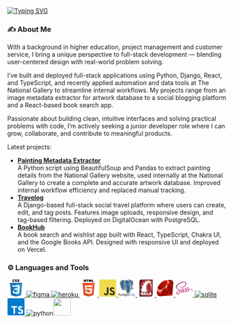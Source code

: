 [![Typing SVG](https://readme-typing-svg.demolab.com/?lines=Hi,+I'm+Ellen;Welcome+to+my+profile)](https://git.io/typing-svg)

### ✍️ About Me

With a background in higher education, project management and customer service, I bring a unique perspective to full-stack development — blending user-centered design with real-world problem solving.

I’ve built and deployed full-stack applications using Python, Django, React, and TypeScript, and recently applied automation and data tools at The National Gallery to streamline internal workflows. My projects range from an image metadata extractor for artwork database to a social blogging platform and a React-based book search app.

Passionate about building clean, intuitive interfaces and solving practical problems with code, I’m actively seeking a junior developer role where I can grow, collaborate, and contribute to meaningful products.

Latest projects:
- **[Painting Metadata Extractor](https://github.com/ellenycc/paintings-scraper)**  
  A Python script using BeautifulSoup and Pandas to extract painting details from the National Gallery website, used internally at the National Gallery to create a complete and accurate artwork database. Improved internal workflow efficiency and replaced manual tracking.
- **[Travelog](https://github.com/ellenycc/travelog)**  
  A Django-based full-stack social travel platform where users can create, edit, and tag posts. Features image uploads, responsive design, and tag-based filtering. Deployed on DigitalOcean with PostgreSQL.
- **[BookHub](https://book-hub-nu-five.vercel.app/)**  
  A book search and wishlist app built with React, TypeScript, Chakra UI, and the Google Books API. Designed with responsive UI and deployed on Vercel.


### ⚙️ Languages and Tools
<p align="left"> <a href="https://www.w3schools.com/css/" target="_blank" rel="noreferrer"> <img src="https://raw.githubusercontent.com/devicons/devicon/master/icons/css3/css3-original-wordmark.svg" alt="css3" width="40" height="40"/> </a> <a href="https://www.figma.com/" target="_blank" rel="noreferrer"> <img src="https://www.vectorlogo.zone/logos/figma/figma-icon.svg" alt="figma" width="40" height="40"/> </a> <a href="https://heroku.com" target="_blank" rel="noreferrer"> <img src="https://www.vectorlogo.zone/logos/heroku/heroku-icon.svg" alt="heroku" width="40" height="40"/> </a> <a href="https://www.w3.org/html/" target="_blank" rel="noreferrer"> <img src="https://raw.githubusercontent.com/devicons/devicon/master/icons/html5/html5-original-wordmark.svg" alt="html5" width="40" height="40"/> </a> <a href="https://developer.mozilla.org/en-US/docs/Web/JavaScript" target="_blank" rel="noreferrer"> <img src="https://raw.githubusercontent.com/devicons/devicon/master/icons/javascript/javascript-original.svg" alt="javascript" width="40" height="40"/> </a> <a href="https://www.postgresql.org" target="_blank" rel="noreferrer"> <img src="https://raw.githubusercontent.com/devicons/devicon/master/icons/postgresql/postgresql-original-wordmark.svg" alt="postgresql" width="40" height="40"/> </a> <a href="https://rubyonrails.org" target="_blank" rel="noreferrer"> <img src="https://raw.githubusercontent.com/devicons/devicon/master/icons/rails/rails-original-wordmark.svg" alt="rails" width="40" height="40"/> </a> <a href="https://www.ruby-lang.org/en/" target="_blank" rel="noreferrer"> <img src="https://raw.githubusercontent.com/devicons/devicon/master/icons/ruby/ruby-original.svg" alt="ruby" width="40" height="40"/> </a> <a href="https://sass-lang.com" target="_blank" rel="noreferrer"> <img src="https://raw.githubusercontent.com/devicons/devicon/master/icons/sass/sass-original.svg" alt="sass" width="40" height="40"/> </a> <a href="https://www.sqlite.org/" target="_blank" rel="noreferrer"> <img src="https://www.vectorlogo.zone/logos/sqlite/sqlite-icon.svg" alt="sqlite" width="40" height="40"/> </a> <a href="https://www.typescriptlang.org/" target="_blank" rel="noreferrer"> <img src="https://raw.githubusercontent.com/devicons/devicon/master/icons/typescript/typescript-original.svg" alt="typescript" width="40" height="40"/> </a> <img src="https://cdn.jsdelivr.net/gh/devicons/devicon@latest/icons/python/python-original-wordmark.svg"  alt="python" width="40" height="40"/><img src="https://cdn.jsdelivr.net/gh/devicons/devicon@latest/icons/django/django-plain.svg" width="40" height="40"/></p>
